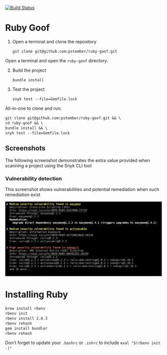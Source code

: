 [![Build Status](https://travis-ci.org/pstember/ruby-goof.svg?branch=master)](https://travis-ci.org/pstember/ruby-goof)

# Ruby Goof

1. Open a terminal and clone the repository

   ```console
   git clone git@github.com:pstember/ruby-goof.git
   ```

Open a terminal and open the `ruby-goof` directory.

2. Build the project

   ```console
   bundle install
   ```

3. Test the project

   ```console
   snyk test --file=Gemfile.lock
   ```

All-in-one to clone and run:

```console
git clone git@github.com:pstember/ruby-goof.git && \
cd ruby-goof && \
bundle install && \
snyk test --file=Gemfile.lock
```

## Screenshots

The following screenshot demonstrates the extra value provided when scanning a
project using the Snyk CLI tool

### Vulnerability detection

This screenshot shows vulnerabilities and potential remediation when such remediation exist

![Vulnerability detection screenshot](screenshots/vulnerabilities-screen.png "Vulnerability detection")

# Installing Ruby
```console
brew install rbenv
rbenv init
rbenv install 2.6.3
rbenv rehash
gem install bundler
rbenv rehash
```
Don't forget to update your `.bashrc` or `.zshrc` to include `eval "$(rbenv init -)"`
